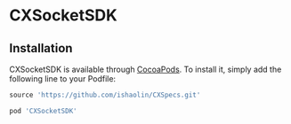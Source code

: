 # CXSocketSDK

## Installation

CXSocketSDK is available through [CocoaPods](https://cocoapods.org). To install
it, simply add the following line to your Podfile:

```ruby
source 'https://github.com/ishaolin/CXSpecs.git'

pod 'CXSocketSDK'
```